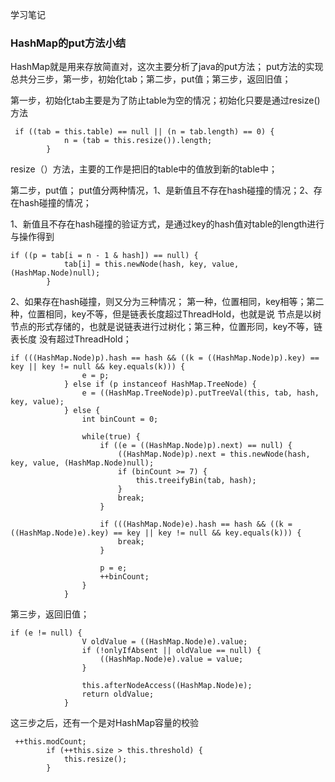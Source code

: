 学习笔记
### HashMap的put方法小结
HashMap就是用来存放简直对，这次主要分析了java的put方法；
put方法的实现总共分三步，第一步，初始化tab；第二步，put值；第三步，返回旧值；

第一步，初始化tab主要是为了防止table为空的情况；初始化只要是通过resize()方法
```
 if ((tab = this.table) == null || (n = tab.length) == 0) {
            n = (tab = this.resize()).length;
        }
```
resize（）方法，主要的工作是把旧的table中的值放到新的table中；

第二步，put值；
put值分两种情况，1、是新值且不存在hash碰撞的情况；2、存在hash碰撞的情况；

1、新值且不存在hash碰撞的验证方式，是通过key的hash值对table的length进行与操作得到
```
if ((p = tab[i = n - 1 & hash]) == null) {
            tab[i] = this.newNode(hash, key, value, (HashMap.Node)null);
        }
```
2、如果存在hash碰撞，则又分为三种情况；
第一种，位置相同，key相等；第二种，位置相同，key不等，但是链表长度超过ThreadHold，也就是说
节点是以树节点的形式存储的，也就是说链表进行过树化；第三种，位置形同，key不等，链表长度
没有超过ThreadHold；
```
if (((HashMap.Node)p).hash == hash && ((k = ((HashMap.Node)p).key) == key || key != null && key.equals(k))) {
                e = p;
            } else if (p instanceof HashMap.TreeNode) {
                e = ((HashMap.TreeNode)p).putTreeVal(this, tab, hash, key, value);
            } else {
                int binCount = 0;

                while(true) {
                    if ((e = ((HashMap.Node)p).next) == null) {
                        ((HashMap.Node)p).next = this.newNode(hash, key, value, (HashMap.Node)null);
                        if (binCount >= 7) {
                            this.treeifyBin(tab, hash);
                        }
                        break;
                    }

                    if (((HashMap.Node)e).hash == hash && ((k = ((HashMap.Node)e).key) == key || key != null && key.equals(k))) {
                        break;
                    }

                    p = e;
                    ++binCount;
                }
            }
```
第三步，返回旧值；
```
if (e != null) {
                V oldValue = ((HashMap.Node)e).value;
                if (!onlyIfAbsent || oldValue == null) {
                    ((HashMap.Node)e).value = value;
                }

                this.afterNodeAccess((HashMap.Node)e);
                return oldValue;
            }
```
这三步之后，还有一个是对HashMap容量的校验
```
 ++this.modCount;
        if (++this.size > this.threshold) {
            this.resize();
        }
```